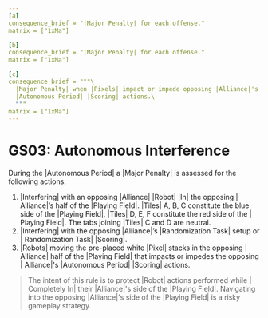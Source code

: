 ```yaml
---
[a]
consequence_brief = "|Major Penalty| for each offense."
matrix = ["1xMa"]

[b]
consequence_brief = "|Major Penalty| for each offense."
matrix = ["1xMa"]

[c]
consequence_brief = """\
  |Major Penalty| when |Pixels| impact or impede opposing |Alliance|'s \
  |Autonomous Period| |Scoring| actions.\
  """
matrix = ["1xMa"]
---
```


# GS03: Autonomous Interference

During the |Autonomous Period| a |Major Penalty| is assessed for the following
actions:

1. |Interfering| with an opposing |Alliance| |Robot| |In| the opposing |
Alliance|’s half of the |Playing Field|. |Tiles| A, B, C constitute the blue
side of the |Playing Field|, |Tiles| D, E, F constitute the red side of the |
Playing Field|. The tabs joining |Tiles| C and D are neutral.
2. |Interfering| with the opposing |Alliance|’s |Randomization Task| setup or |
Randomization Task| |Scoring|.
3. |Robots| moving the pre-placed white |Pixel| stacks in the opposing |
Alliance| half of the |Playing Field| that impacts or impedes the opposing |
Alliance|'s |Autonomous Period| |Scoring| actions.

> The intent of this rule is to protect |Robot| actions performed while |
Completely In| their |Alliance|'s side of the |Playing Field|. Navigating
into the opposing |Alliance|'s side of the |Playing Field| is a risky gameplay
strategy.
